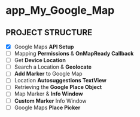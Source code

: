# app_My_Google_Map



## PROJECT STRUCTURE

- [x]  Google Maps **API Setup**
- [ ]  Mapping **Permissions** & **OnMapReady Callback**
- [ ]  Get **Device Location**
- [ ]  Search a Location & **Geolocate**
- [ ]  **Add Marker** to Google Map
- [ ]  Location **Autosuggestions TextView**
- [ ]  Retrieving the **Google Place Object**
- [ ]  Map Marker & **Info Window**
- [ ]  **Custom Marker** Info Window
- [ ]  Google Maps **Place Picker**
